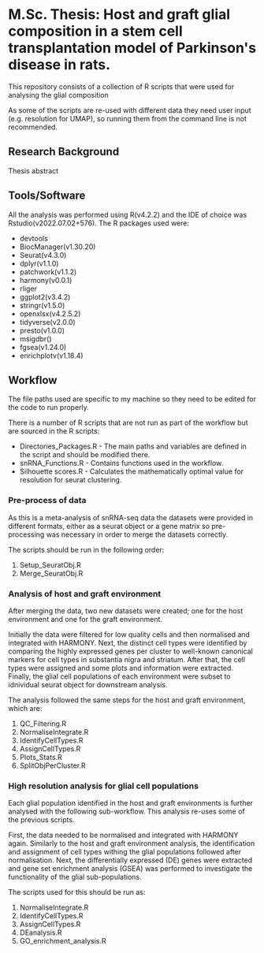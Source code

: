 # M.Sc. Thesis: Host and graft glial composition in a stem cell transplantation model of Parkinson's disease in rats.

This repository consists of a collection of R scripts that were used for analysing the glial composition 

As some of the scripts are re-used with different data they need user input (e.g. resolution for UMAP), so running them from the command line is not recommended.

## Research Background
Thesis abstract



## Tools/Software

All the analysis was performed using R(v4.2.2) and the IDE of choice was Rstudio(v2022.07.02+576). The R packages used were:

- devtools
- BiocManager(v1.30.20)
- Seurat(v4.3.0)
- dplyr(v1.1.0)
- patchwork(v1.1.2)
- harmony(v0.0.1)
- rliger
- ggplot2(v3.4.2)
- stringr(v1.5.0)
- openxlsx(v4.2.5.2)
- tidyverse(v2.0.0)
- presto(v1.0.0)
- msigdbr()
- fgsea(v1.24.0)
- enrichplotv(v1.18.4)


## Workflow
The file paths used are specific to my machine so they need to be edited for the code to run properly.

There is a number of R scripts that are not run as part of the workflow but are sourced in the R scripts:

- Directories_Packages.R - The main paths and variables are defined in the script and should be modified there.
- snRNA_Functions.R - Contains functions used in the workflow.
- Silhouette scores.R - Calculates the mathematically optimal value for resolution for seurat clustering.



### Pre-process of data
As this is a meta-analysis of snRNA-seq data the datasets were provided in different formats, either as a seurat object or a gene matrix so pre-processing was necessary in order to merge the datasets correctly.


The scripts should be run in the following order:
1. Setup_SeuratObj.R
2. Merge_SeuratObj.R


### Analysis of host and graft environment

After merging the data, two new datasets were created; one for the host environment and one for the graft environment.

Initially the data were filtered for low quality cells and then normalised and integrated with HARMONY. Next, the distinct cell types were identified by comparing the highly expressed genes per cluster to well-known canonical markers for cell types in substantia nigra and striatum. After that, the cell types were assigned and some plots and information were extracted. Finally, the glial cell populations of each environment were subset to idnividual seurat object for downstream analysis.

The analysis followed the same steps for the host and graft environment, which are: 

1. QC_Filtering.R
2. NormaliseIntegrate.R
3. IdentifyCellTypes.R
4. AssignCellTypes.R
5. Plots_Stats.R
6. SplitObjPerCluster.R


### High resolution analysis for glial cell populations

Each glial population identified in the host and graft environments is further analysed with the following sub-workflow. This analysis re-uses some of the previous scripts.

First, the data needed to be normalised and integrated with HARMONY again. Similarly to the host and graft environment analysis, the identification and assignment of cell types withing the glial populations followed after normalisation. Next, the differentially expressed (DE) genes were extracted and gene set enrichment analysis (GSEA) was performed to investigate the functionality of the glial sub-populations.

The scripts used for this should be run as:

1. NormaliseIntegrate.R
2. IdentifyCellTypes.R
3. AssignCellTypes.R
2. DEanalysis.R
3. GO_enrichment_analysis.R

